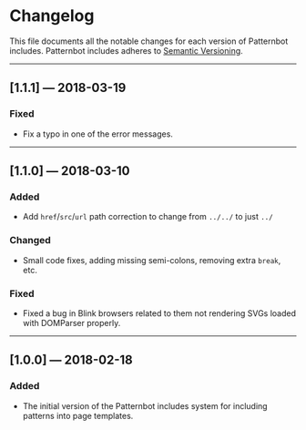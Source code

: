 # Changelog

This file documents all the notable changes for each version of Patternbot includes.
Patternbot includes adheres to [Semantic Versioning](http://semver.org/).

---

## [1.1.1] — 2018-03-19

### Fixed

- Fix a typo in one of the error messages.

---

## [1.1.0] — 2018-03-10

### Added

- Add `href`/`src`/`url` path correction to change from `../../` to just `../`

### Changed

- Small code fixes, adding missing semi-colons, removing extra `break`, etc.

### Fixed

- Fixed a bug in Blink browsers related to them not rendering SVGs loaded with DOMParser properly.

---

## [1.0.0] — 2018-02-18

### Added

- The initial version of the Patternbot includes system for including patterns into page templates.
